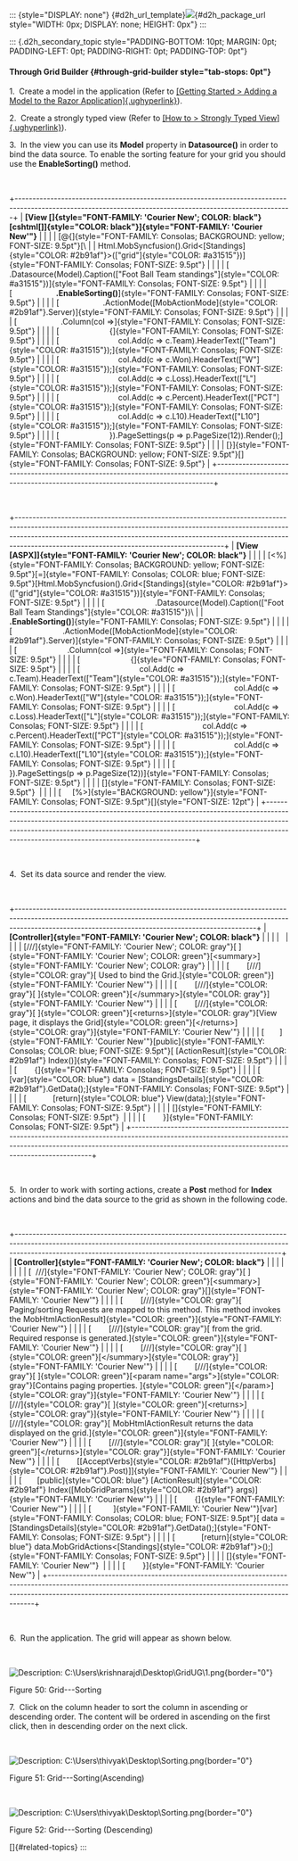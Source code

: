 ::: {style="DISPLAY: none"}
[](ms-xhelp:///?Id=d2h_url_template){#d2h_url_template}![](!package_url!){#d2h_package_url style="WIDTH: 0px; DISPLAY: none; HEIGHT: 0px"}
:::

::: {.d2h_secondary_topic style="PADDING-BOTTOM: 10pt; MARGIN: 0pt; PADDING-LEFT: 0pt; PADDING-RIGHT: 0pt; PADDING-TOP: 0pt"}
#### Through Grid Builder {#through-grid-builder style="tab-stops: 0pt"}

1.  Create a model in the application (Refer to [[Getting Started \> Adding a Model to the Razor Application]{.ughyperlink}](ms-xhelp:///?Id=a78221a2-2f66-41bd-925e-bb300459b813)).

2.  Create a strongly typed view (Refer to [[How to \> Strongly Typed View]{.ughyperlink}](ms-xhelp:///?Id=717b660b-758f-4d1f-adf1-797d6889091a)).

3.  In the view you can use its **Model** property in **Datasource()** in order to bind the data source. To enable the sorting feature for your grid you should use the **EnableSorting()** method.

 

+-----------------------------------------------------------------------------------------------------------------------------------------------------------+
| **[View \[]{style="FONT-FAMILY: 'Courier New'; COLOR: black"}[cshtml[\]]{style="COLOR: black"}]{style="FONT-FAMILY: 'Courier New'"}**                     |
|                                                                                                                                                           |
| [\@{]{style="FONT-FAMILY: Consolas; BACKGROUND: yellow; FONT-SIZE: 9.5pt"}[\                                                                              |
| Html.MobSyncfusion().Grid\<[Standings]{style="COLOR: #2b91af"}\>([\"grid\"]{style="COLOR: #a31515"})]{style="FONT-FAMILY: Consolas; FONT-SIZE: 9.5pt"}    |
|                                                                                                                                                           |
| [                    .Datasource(Model).Caption([\"Foot Ball Team standings\"]{style="COLOR: #a31515"})]{style="FONT-FAMILY: Consolas; FONT-SIZE: 9.5pt"} |
|                                                                                                                                                           |
| [                    **.EnableSorting()**]{style="FONT-FAMILY: Consolas; FONT-SIZE: 9.5pt"}                                                               |
|                                                                                                                                                           |
| [                    .ActionMode([MobActionMode]{style="COLOR: #2b91af"}.Server)]{style="FONT-FAMILY: Consolas; FONT-SIZE: 9.5pt"}                        |
|                                                                                                                                                           |
| [                    .Column(col =\>]{style="FONT-FAMILY: Consolas; FONT-SIZE: 9.5pt"}                                                                    |
|                                                                                                                                                           |
| [                       {]{style="FONT-FAMILY: Consolas; FONT-SIZE: 9.5pt"}                                                                               |
|                                                                                                                                                           |
| [                           col.Add(c =\> c.Team).HeaderText([\"Team\"]{style="COLOR: #a31515"});]{style="FONT-FAMILY: Consolas; FONT-SIZE: 9.5pt"}       |
|                                                                                                                                                           |
| [                           col.Add(c =\> c.Won).HeaderText([\"W\"]{style="COLOR: #a31515"});]{style="FONT-FAMILY: Consolas; FONT-SIZE: 9.5pt"}           |
|                                                                                                                                                           |
| [                           col.Add(c =\> c.Loss).HeaderText([\"L\"]{style="COLOR: #a31515"});]{style="FONT-FAMILY: Consolas; FONT-SIZE: 9.5pt"}          |
|                                                                                                                                                           |
| [                           col.Add(c =\> c.Percent).HeaderText([\"PCT\"]{style="COLOR: #a31515"});]{style="FONT-FAMILY: Consolas; FONT-SIZE: 9.5pt"}     |
|                                                                                                                                                           |
| [                           col.Add(c =\> c.L10).HeaderText([\"L10\"]{style="COLOR: #a31515"});]{style="FONT-FAMILY: Consolas; FONT-SIZE: 9.5pt"}         |
|                                                                                                                                                           |
| [                       }).PageSettings(p =\> p.PageSize(12)).Render();]{style="FONT-FAMILY: Consolas; FONT-SIZE: 9.5pt"}                                 |
|                                                                                                                                                           |
| [}]{style="FONT-FAMILY: Consolas; BACKGROUND: yellow; FONT-SIZE: 9.5pt"}[]{style="FONT-FAMILY: Consolas; FONT-SIZE: 9.5pt"}                               |
+-----------------------------------------------------------------------------------------------------------------------------------------------------------+

 

+----------------------------------------------------------------------------------------------------------------------------------------------------------------------------------------------------------------------------------------------------------------------------------------------------+
| **[View \[ASPX\]]{style="FONT-FAMILY: 'Courier New'; COLOR: black"}**                                                                                                                                                                                                                              |
|                                                                                                                                                                                                                                                                                                    |
| [\<%]{style="FONT-FAMILY: Consolas; BACKGROUND: yellow; FONT-SIZE: 9.5pt"}[=]{style="FONT-FAMILY: Consolas; COLOR: blue; FONT-SIZE: 9.5pt"}[Html.MobSyncfusion().Grid\<[Standings]{style="COLOR: #2b91af"}\>([\"grid\"]{style="COLOR: #a31515"})]{style="FONT-FAMILY: Consolas; FONT-SIZE: 9.5pt"} |
|                                                                                                                                                                                                                                                                                                    |
| [                       .Datasource(Model).Caption([\"Foot Ball Team Standings\"]{style="COLOR: #a31515"})\                                                                                                                                                                                        |
|                        **.EnableSorting()**]{style="FONT-FAMILY: Consolas; FONT-SIZE: 9.5pt"}                                                                                                                                                                                                      |
|                                                                                                                                                                                                                                                                                                    |
| [                       .ActionMode([MobActionMode]{style="COLOR: #2b91af"}.Server)]{style="FONT-FAMILY: Consolas; FONT-SIZE: 9.5pt"}                                                                                                                                                              |
|                                                                                                                                                                                                                                                                                                    |
| [                       .Column(col =\>]{style="FONT-FAMILY: Consolas; FONT-SIZE: 9.5pt"}                                                                                                                                                                                                          |
|                                                                                                                                                                                                                                                                                                    |
| [                       {]{style="FONT-FAMILY: Consolas; FONT-SIZE: 9.5pt"}                                                                                                                                                                                                                        |
|                                                                                                                                                                                                                                                                                                    |
| [                           col.Add(c =\> c.Team).HeaderText([\"Team\"]{style="COLOR: #a31515"});]{style="FONT-FAMILY: Consolas; FONT-SIZE: 9.5pt"}                                                                                                                                                |
|                                                                                                                                                                                                                                                                                                    |
| [                           col.Add(c =\> c.Won).HeaderText([\"W\"]{style="COLOR: #a31515"});]{style="FONT-FAMILY: Consolas; FONT-SIZE: 9.5pt"}                                                                                                                                                    |
|                                                                                                                                                                                                                                                                                                    |
| [                           col.Add(c =\> c.Loss).HeaderText([\"L\"]{style="COLOR: #a31515"});]{style="FONT-FAMILY: Consolas; FONT-SIZE: 9.5pt"}                                                                                                                                                   |
|                                                                                                                                                                                                                                                                                                    |
| [                           col.Add(c =\> c.Percent).HeaderText([\"PCT\"]{style="COLOR: #a31515"});]{style="FONT-FAMILY: Consolas; FONT-SIZE: 9.5pt"}                                                                                                                                              |
|                                                                                                                                                                                                                                                                                                    |
| [                           col.Add(c =\> c.L10).HeaderText([\"L10\"]{style="COLOR: #a31515"});]{style="FONT-FAMILY: Consolas; FONT-SIZE: 9.5pt"}                                                                                                                                                  |
|                                                                                                                                                                                                                                                                                                    |
| [                       }).PageSettings(p =\> p.PageSize(12))]{style="FONT-FAMILY: Consolas; FONT-SIZE: 9.5pt"}                                                                                                                                                                                    |
|                                                                                                                                                                                                                                                                                                    |
| []{style="FONT-FAMILY: Consolas; FONT-SIZE: 9.5pt"}                                                                                                                                                                                                                                                |
|                                                                                                                                                                                                                                                                                                    |
| [     [%\>]{style="BACKGROUND: yellow"}]{style="FONT-FAMILY: Consolas; FONT-SIZE: 9.5pt"}[]{style="FONT-SIZE: 12pt"}                                                                                                                                                                               |
+----------------------------------------------------------------------------------------------------------------------------------------------------------------------------------------------------------------------------------------------------------------------------------------------------+

 

4.  Set its data source and render the view.

 

+-------------------------------------------------------------------------------------------------------------------------------------------------------------------------------------------------------------------------------+
| **[Controller]{style="FONT-FAMILY: 'Courier New'; COLOR: black"}**                                                                                                                                                            |
|                                                                                                                                                                                                                               |
|                                                                                                                                                                                                                               |
|                                                                                                                                                                                                                               |
| [///]{style="FONT-FAMILY: 'Courier New'; COLOR: gray"}[ ]{style="FONT-FAMILY: 'Courier New'; COLOR: green"}[\<summary\>]{style="FONT-FAMILY: 'Courier New'; COLOR: gray"}                                                     |
|                                                                                                                                                                                                                               |
| [        [///]{style="COLOR: gray"}[ Used to bind the Grid.]{style="COLOR: green"}]{style="FONT-FAMILY: 'Courier New'"}                                                                                                       |
|                                                                                                                                                                                                                               |
| [        [///]{style="COLOR: gray"}[ ]{style="COLOR: green"}[\</summary\>]{style="COLOR: gray"}]{style="FONT-FAMILY: 'Courier New'"}                                                                                          |
|                                                                                                                                                                                                                               |
| [        [///]{style="COLOR: gray"}[ ]{style="COLOR: green"}[\<returns\>]{style="COLOR: gray"}[View page, it displays the Grid]{style="COLOR: green"}[\</returns\>]{style="COLOR: gray"}]{style="FONT-FAMILY: 'Courier New'"} |
|                                                                                                                                                                                                                               |
| [       ]{style="FONT-FAMILY: 'Courier New'"}[public]{style="FONT-FAMILY: Consolas; COLOR: blue; FONT-SIZE: 9.5pt"}[ [ActionResult]{style="COLOR: #2b91af"} Index()]{style="FONT-FAMILY: Consolas; FONT-SIZE: 9.5pt"}         |
|                                                                                                                                                                                                                               |
| [        {]{style="FONT-FAMILY: Consolas; FONT-SIZE: 9.5pt"}                                                                                                                                                                  |
|                                                                                                                                                                                                                               |
| [            [var]{style="COLOR: blue"} data = [StandingsDetails]{style="COLOR: #2b91af"}.GetData();]{style="FONT-FAMILY: Consolas; FONT-SIZE: 9.5pt"}                                                                        |
|                                                                                                                                                                                                                               |
| [            [return]{style="COLOR: blue"} View(data);]{style="FONT-FAMILY: Consolas; FONT-SIZE: 9.5pt"}                                                                                                                      |
|                                                                                                                                                                                                                               |
| []{style="FONT-FAMILY: Consolas; FONT-SIZE: 9.5pt"}                                                                                                                                                                           |
|                                                                                                                                                                                                                               |
| [        }]{style="FONT-FAMILY: Consolas; FONT-SIZE: 9.5pt"}                                                                                                                                                                  |
+-------------------------------------------------------------------------------------------------------------------------------------------------------------------------------------------------------------------------------+

 

5.  In order to work with sorting actions, create a **Post** method for **Index** actions and bind the data source to the grid as shown in the following code.

 

+--------------------------------------------------------------------------------------------------------------------------------------------------------------------------------------------------------------------------------------+
| **[Controller]{style="FONT-FAMILY: 'Courier New'; COLOR: black"}**                                                                                                                                                                   |
|                                                                                                                                                                                                                                      |
|                                                                                                                                                                                                                                      |
|                                                                                                                                                                                                                                      |
| [  ///]{style="FONT-FAMILY: 'Courier New'; COLOR: gray"}[ ]{style="FONT-FAMILY: 'Courier New'; COLOR: green"}[\<summary\>]{style="FONT-FAMILY: 'Courier New'; COLOR: gray"}[]{style="FONT-FAMILY: 'Courier New'"}                    |
|                                                                                                                                                                                                                                      |
| [        [///]{style="COLOR: gray"}[ Paging/sorting Requests are mapped to this method. This method invokes the MobHtmlActionResult]{style="COLOR: green"}]{style="FONT-FAMILY: 'Courier New'"}                                      |
|                                                                                                                                                                                                                                      |
| [        [///]{style="COLOR: gray"}[ from the grid. Required response is generated.]{style="COLOR: green"}]{style="FONT-FAMILY: 'Courier New'"}                                                                                      |
|                                                                                                                                                                                                                                      |
| [        [///]{style="COLOR: gray"}[ ]{style="COLOR: green"}[\</summary\>]{style="COLOR: gray"}]{style="FONT-FAMILY: 'Courier New'"}                                                                                                 |
|                                                                                                                                                                                                                                      |
| [        [///]{style="COLOR: gray"}[ ]{style="COLOR: green"}[\<param name=\"args\"\>]{style="COLOR: gray"}[Contains paging properties. ]{style="COLOR: green"}[\</param\>]{style="COLOR: gray"}]{style="FONT-FAMILY: 'Courier New'"} |
|                                                                                                                                                                                                                                      |
| [        [///]{style="COLOR: gray"}[ ]{style="COLOR: green"}[\<returns\>]{style="COLOR: gray"}]{style="FONT-FAMILY: 'Courier New'"}                                                                                                  |
|                                                                                                                                                                                                                                      |
| [        [///]{style="COLOR: gray"}[ MobHtmlActionResult returns the data displayed on the grid.]{style="COLOR: green"}]{style="FONT-FAMILY: 'Courier New'"}                                                                         |
|                                                                                                                                                                                                                                      |
| [        [///]{style="COLOR: gray"}[ ]{style="COLOR: green"}[\</returns\>]{style="COLOR: gray"}]{style="FONT-FAMILY: 'Courier New'"}                                                                                                 |
|                                                                                                                                                                                                                                      |
| [        \[[AcceptVerbs]{style="COLOR: #2b91af"}([HttpVerbs]{style="COLOR: #2b91af"}.Post)\]]{style="FONT-FAMILY: 'Courier New'"}                                                                                                    |
|                                                                                                                                                                                                                                      |
| [       [public]{style="COLOR: blue"} [ActionResult]{style="COLOR: #2b91af"} Index([MobGridParams]{style="COLOR: #2b91af"} args)]{style="FONT-FAMILY: 'Courier New'"}                                                                |
|                                                                                                                                                                                                                                      |
| [        {]{style="FONT-FAMILY: 'Courier New'"}                                                                                                                                                                                      |
|                                                                                                                                                                                                                                      |
| [          ]{style="FONT-FAMILY: 'Courier New'"}[var]{style="FONT-FAMILY: Consolas; COLOR: blue; FONT-SIZE: 9.5pt"}[ data = [StandingsDetails]{style="COLOR: #2b91af"}.GetData();]{style="FONT-FAMILY: Consolas; FONT-SIZE: 9.5pt"}  |
|                                                                                                                                                                                                                                      |
| [            [return]{style="COLOR: blue"} data.MobGridActions\<[Standings]{style="COLOR: #2b91af"}\>();]{style="FONT-FAMILY: Consolas; FONT-SIZE: 9.5pt"}                                                                           |
|                                                                                                                                                                                                                                      |
| []{style="FONT-FAMILY: 'Courier New'"}                                                                                                                                                                                               |
|                                                                                                                                                                                                                                      |
| [        }]{style="FONT-FAMILY: 'Courier New'"}                                                                                                                                                                                      |
+--------------------------------------------------------------------------------------------------------------------------------------------------------------------------------------------------------------------------------------+

 

6.  Run the application. The grid will appear as shown below.

 

![Description: C:\\Users\\krishnarajd\\Desktop\\GridUG\\1.png](ImagesExt/image107_47.jpg){border="0"}

Figure 50: Grid---Sorting

7.  Click on the column header to sort the column in ascending or descending order. The content will be ordered in ascending on the first click, then in descending order on the next click.

 

![Description: C:\\Users\\thivyak\\Desktop\\Sorting.png](ImagesExt/image107_48.jpg){border="0"}

Figure 51: Grid---Sorting(Ascending)

 

![Description: C:\\Users\\thivyak\\Desktop\\Sorting.png](ImagesExt/image107_49.jpg){border="0"}

Figure 52: Grid---Sorting (Descending)

[]{#related-topics}
:::
